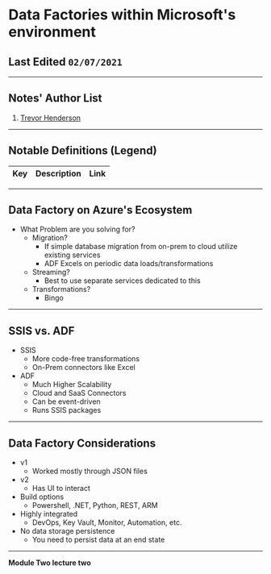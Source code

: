 # Data Factories within Microsoft's environment  

## Last Edited `02/07/2021`

---  

## Notes' Author List

1. [Trevor Henderson](https://github.com/trevor-henderson)

---  

## Notable Definitions (Legend)

| Key | Description | Link |  
|-------------|-------------|-------------|  

---  

## Data Factory on Azure's Ecosystem  

- What Problem are you solving for?  
  - Migration?  
    - If simple database migration from on-prem to cloud
    utilize existing services  
    - ADF Excels on periodic data loads/transformations  
  - Streaming?
    - Best to use separate services dedicated to this
  - Transformations?
    - Bingo  
---  

## SSIS vs. ADF  
- SSIS  
  - More code-free transformations  
  - On-Prem connectors like Excel  
- ADF  
  - Much Higher Scalability  
  - Cloud and SaaS Connectors  
  - Can be event-driven  
  - Runs SSIS packages  

---  

## Data Factory Considerations  
- v1  
  - Worked mostly through JSON files
- v2  
  - Has UI to interact
- Build options  
  - Powershell, .NET, Python, REST, ARM  
- Highly integrated  
  - DevOps, Key Vault, Monitor, Automation, etc.
- No data storage persistence  
  - You need to persist data at an end state  

---  

**Module Two lecture two**